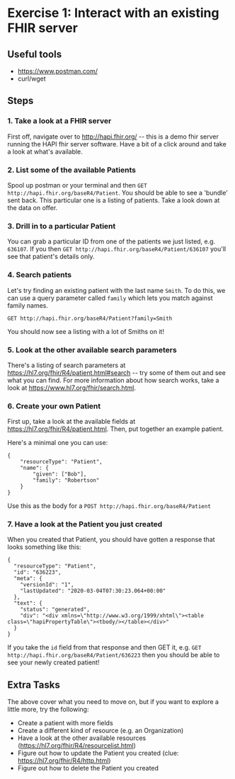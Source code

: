 # Exercise 1: Interact with an existing FHIR server
## Useful tools
* https://www.postman.com/
* curl/wget

## Steps
### 1. Take a look at a FHIR server
First off, navigate over to http://hapi.fhir.org/ -- this is a demo fhir server running the HAPI fhir server software. Have a bit of a click around and take a look at what's available.

### 2. List some of the available Patients
Spool up postman or your terminal and then `GET http://hapi.fhir.org/baseR4/Patient`. You should be able to see a 'bundle' sent back. This particular one is a listing of patients. Take a look down at the data on offer.

### 3. Drill in to a particular Patient
You can grab a particular ID from one of the patients we just listed, e.g. `636107`. If you then `GET http://hapi.fhir.org/baseR4/Patient/636107` you'll see that patient's details only.

### 4. Search patients
Let's try finding an existing patient with the last name `Smith`. To do this, we can use a query parameter called `family` which lets you match against family names.

`GET http://hapi.fhir.org/baseR4/Patient?family=Smith`

You should now see a listing with a lot of Smiths on it!

### 5. Look at the other available search parameters
There's a listing of search parameters at https://hl7.org/fhir/R4/patient.html#search -- try some of them out and see what you can find. For more information about how search works, take a look at https://www.hl7.org/fhir/search.html.

### 6. Create your own Patient
First up, take a look at the available fields at https://hl7.org/fhir/R4/patient.html. Then, put together an example patient.

Here's a minimal one you can use:
```
{
    "resourceType": "Patient",
    "name": {
    	"given": ["Bob"],
    	"family": "Robertson"
    }
}
```

Use this as the body for a `POST http://hapi.fhir.org/baseR4/Patient`

### 7. Have a look at the Patient you just created
When you created that Patient, you should have gotten a response that looks something like this:
```
{
  "resourceType": "Patient",
  "id": "636223",
  "meta": {
    "versionId": "1",
    "lastUpdated": "2020-03-04T07:30:23.064+00:00"
  },
  "text": {
    "status": "generated",
    "div": "<div xmlns=\"http://www.w3.org/1999/xhtml\"><table class=\"hapiPropertyTable\"><tbody/></table></div>"
  }
}
```

If you take the `id` field from that response and then GET it, e.g. `GET http://hapi.fhir.org/baseR4/Patient/636223` then you should be able to see your newly created patient!

## Extra Tasks
The above cover what you need to move on, but if you want to explore a little more, try the following:
* Create a patient with more fields
* Create a different kind of resource (e.g. an Organization)
* Have a look at the other available resources (https://hl7.org/fhir/R4/resourcelist.html)
* Figure out how to update the Patient you created (clue: https://hl7.org/fhir/R4/http.html)
* Figure out how to delete the Patient you created
